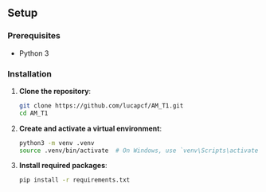 ## Setup

### Prerequisites
- Python 3

### Installation

1. **Clone the repository**:
   ```bash
   git clone https://github.com/lucapcf/AM_T1.git
   cd AM_T1
   ```

2. **Create and activate a virtual environment**:
   ```bash
   python3 -m venv .venv
   source .venv/bin/activate  # On Windows, use `venv\Scripts\activate`
   ```

3. **Install required packages**:
   ```bash
   pip install -r requirements.txt
   ```